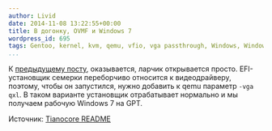 ```yaml
---
author: Livid
date: 2014-11-08 13:22:55+00:00
title: В догонку, OVMF и Windows 7
wordpress_id: 695
tags: Gentoo, kernel, kvm, qemu, vfio, vga passthrough, Windows, Windows 7 ,Без рубрики
...
```


К [предыдущему
посту](/posts/2014-11-07-%D0%BF%D0%B0%D1%80%D0%B0-%D1%81%D0%BB%D0%BE%D0%B2-%D0%BF%D1%80%D0%BE-vfio-%D0%B8-efi.html "Пара слов про VFIO и EFI"),
оказывается, ларчик открывается просто. EFI-установщик семерки
переборчиво относится к видеодрайверу, поэтому, чтобы он запустился,
нужно добавить к qemu параметр `-vga qxl`. В таком варианте установщик
отрабатывает нормально и мы получаем рабочую Windows 7 на GPT.

Источник: [Tianocore
README](https://github.com/tianocore/edk2-OvmfPkg/blob/master/README "Tianocore README")
